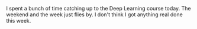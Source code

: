 
I spent a bunch of time catching up to the Deep Learning course today.
The weekend and the week just flies by. I don't think I got anything
real done this week.
